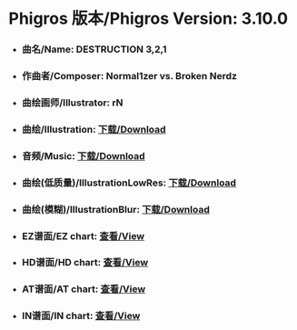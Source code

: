 
# Phigros 版本/Phigros Version:  3.10.0

- ### __曲名/Name:  DESTRUCTION 3,2,1__

- ### __作曲者/Composer:  Normal1zer vs. Broken Nerdz__

- ### __曲绘画师/Illustrator:  rN__

- ### __曲绘/Illustration:  [下载/Download](https://github.com/Po6647A/PAR/releases/download/3.10.0/941.png)__

- ### __音频/Music:  [下载/Download](https://github.com/Po6647A/PAR/releases/download/3.10.0/1715.ogg)__

- ### __曲绘(低质量)/IllustrationLowRes:  [下载/Download](https://github.com/Po6647A/PAR/releases/download/3.10.0/1433.png)__

- ### __曲绘(模糊)/IllustrationBlur:  [下载/Download](https://github.com/Po6647A/PAR/releases/download/3.10.0/1187.png)__


- ### __EZ谱面/EZ chart:  [查看/View](./EZ.json/index.html)__

- ### __HD谱面/HD chart:  [查看/View](./HD.json/index.html)__

- ### __AT谱面/AT chart:  [查看/View](./AT.json/index.html)__

- ### __IN谱面/IN chart:  [查看/View](./IN.json/index.html)__
